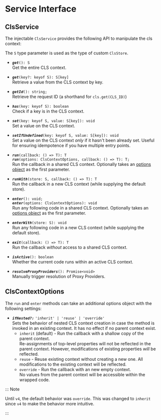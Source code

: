 # Service Interface

## ClsService

The injectable `ClsService` provides the following API to manipulate the cls context:

The `S` type parameter is used as the type of custom `ClsStore`.

-   **_`get`_**`(): S`  
    Get the entire CLS context.

-   **_`get`_**`(key?: keyof S): S[key]`  
    Retrieve a value from the CLS context by key.

-   **_`getId`_**`(): string;`  
    Retrieve the request ID (a shorthand for `cls.get(CLS_ID)`)

-   **_`has`_**`(key: keyof S): boolean`  
    Check if a key is in the CLS context.

-   **_`set`_**`(key: keyof S, value: S[key]): void`  
    Set a value on the CLS context.

-   **_`setIfUndefined`_**`(key: keyof S, value: S[key]): void`  
    Set a value on the CLS context _only_ if it hasn't been already set. Useful for ensuring idempotence if you have multiple entry points.

-   **_`run`_**`(callback: () => T): T`  
    **_`run`_**`(options: ClsContextOptions, callback: () => T): T;`  
    Run the callback in a shared CLS context. Optionally takes an [options object](#clscontextoptions) as the first parameter.

-   **_`runWith`_**`(store: S, callback: () => T): T`  
    Run the callback in a new CLS context (while supplying the default store).

-   **_`enter`_**`(): void;`  
    **_`enter`_**`(options: ClsContextOptions): void`  
    Run any following code in a shared CLS context. Optionally takes an [options object](#clscontextoptions) as the first parameter.

-   **_`enterWith`_**`(store: S): void`  
    Run any following code in a new CLS context (while supplying the default store).

-   **_`exit`_**`(callback: () => T): T`  
    Run the callback _without_ access to a shared CLS context.

-   **_`isActive`_**`(): boolean`  
    Whether the current code runs within an active CLS context.

-   **_`resolveProxyProviders`_**`(): Promise<void>`  
    Manually trigger resolution of Proxy Providers.

## ClsContextOptions

The `run` and `enter` methods can take an additional options object with the following settings:

-   **_`ifNested?:`_** `'inherit' | 'reuse' | 'override'`  
    Sets the behavior of nested CLS context creation in case the method is invoked in an existing context. It has no effect if no parent context exist.
    -   `inherit` (default) - Run the callback with a shallow copy of the parent context.  
        Re-assignments of top-level properties will not be reflected in the parent context. However, modifications of existing properties _will_ be reflected.
    -   `reuse` - Reuse existing context without creating a new one. All modifications to the
        existing context will be reflected.
    -   `override` - Run the callback with an new empty context.  
        No values from the parent context will be accessible within the wrapped code.

::: Note

Until `v4`, the default behavior was `override`. This was changed to `inherit` since `v4` to make the behavior more intuitive.

:::
